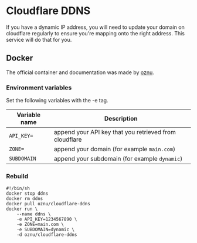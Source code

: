 # Cloudflare DDNS

If you have a dynamic IP address, you will need to update your domain on cloudflare
regularly to ensure you're mapping onto the right address.
This service will do that for you.

## Docker

The official container and documentation was made by [oznu](https://github.com/oznu/docker-cloudflare-ddns).

### Environment variables

Set the following variables with the -e tag.

| Variable name | Description                                            |
| ------------- | ------------------------------------------------------ |
| `API_KEY=`    | append your API key that you retrieved from cloudflare |
| `ZONE=`       | append your domain (for example `main.com`)            |
| `SUBDOMAIN`   | append your subdomain (for example `dynamic`)          |

### Rebuild

```shell
#!/bin/sh
docker stop ddns
docker rm ddns
docker pull oznu/cloudflare-ddns
docker run \
    --name ddns \
    -e API_KEY=1234567890 \
    -e ZONE=main.com \
    -e SUBDOMAIN=dynamic \
    -d oznu/cloudflare-ddns
```
